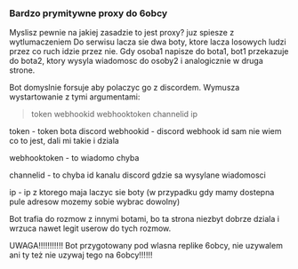### Bardzo prymitywne proxy do 6obcy
Myslisz pewnie na jakiej zasadzie to jest proxy? juz spiesze z wytlumaczeniem
Do serwisu lacza sie dwa boty, ktore lacza losowych ludzi przez co ruch idzie przez nie.
Gdy osoba1 napisze do bota1, bot1 przekazuje do bota2, ktory wysyla wiadomosc do osoby2 i analogicznie w druga strone.

Bot domyslnie forsuje aby polaczyc go z discordem. Wymusza wystartowanie z tymi argumentami:
> token webhookid webhooktoken channelid ip

token - token bota discord
webhookid - discord webhook id sam nie wiem co to jest, dali mi takie i dziala

webhooktoken - to wiadomo chyba

channelid - to chyba id kanalu discord gdzie sa wysylane wiadomosci

ip - ip z ktorego maja laczyc sie boty (w przypadku gdy mamy dostepna pule adresow mozemy sobie wybrac dowolny)

Bot trafia do rozmow z innymi botami, bo ta strona niezbyt dobrze dziala i wrzuca nawet legit userow do tych rozmow.

UWAGA!!!!!!!!!!! Bot przygotowany pod wlasna replike 6obcy, nie uzywalem ani ty też nie uzywaj tego na 6obcy!!!!!!
